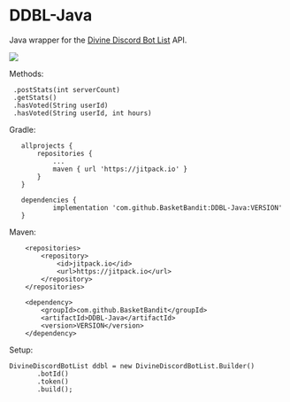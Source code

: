 # DDBL-Java

Java wrapper for the [Divine Discord Bot List](https://divinediscordbots.com/) API.

[![](https://jitpack.io/v/BasketBandit/DDBL-Java.svg)](https://jitpack.io/#BasketBandit/DDBL-Java)

Methods:
```
 .postStats(int serverCount)
 .getStats()
 .hasVoted(String userId)
 .hasVoted(String userId, int hours)
 ```
 
 Gradle:
 ```
	allprojects {
		repositories {
			...
			maven { url 'https://jitpack.io' }
		}
	}
 
	dependencies {
	        implementation 'com.github.BasketBandit:DDBL-Java:VERSION'
	}
 ```
 
Maven:
```
    <repositories>
        <repository>
            <id>jitpack.io</id>
            <url>https://jitpack.io</url>
        </repository>
    </repositories>
	
    <dependency>
        <groupId>com.github.BasketBandit</groupId>
        <artifactId>DDBL-Java</artifactId>
        <version>VERSION</version>
    </dependency>
```

Setup:
 ```
DivineDiscordBotList ddbl = new DivineDiscordBotList.Builder()
        .botId()
        .token()
        .build();
 ```